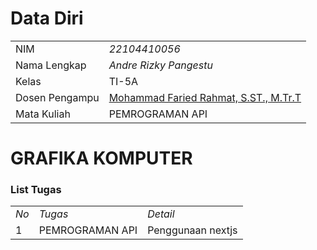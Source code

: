 # Data Diri

|  |  |
|--|--|
| NIM | *22104410056* |
| Nama Lengkap | *Andre Rizky Pangestu* |
| Kelas | TI-5A |
| Dosen Pengampu | [Mohammad Faried Rahmat, S.ST., M.Tr.T](https://github.com/fariedrahmat) |
| Mata Kuliah | PEMROGRAMAN API |  

# GRAFIKA KOMPUTER
### List Tugas
|  |  |  |
|--|--|--|
|*No*| *Tugas* | *Detail* |
| 1 | PEMROGRAMAN API | Penggunaan nextjs  |
